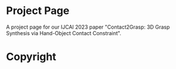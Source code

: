 # Project Page

A project page for our IJCAI 2023 paper "Contact2Grasp: 3D Grasp Synthesis via Hand-Object Contact Constraint".

# Copyright
